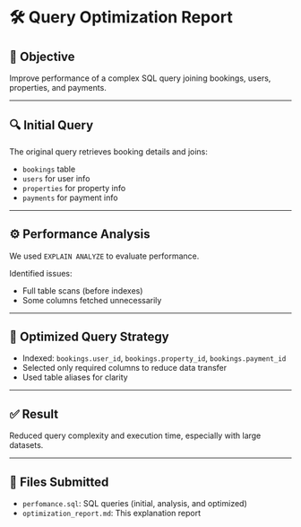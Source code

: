 # 🛠️ Query Optimization Report

## 🎯 Objective

Improve performance of a complex SQL query joining bookings, users, properties, and payments.

---

## 🔍 Initial Query

The original query retrieves booking details and joins:

- `bookings` table
- `users` for user info
- `properties` for property info
- `payments` for payment info

---

## ⚙️ Performance Analysis

We used `EXPLAIN ANALYZE` to evaluate performance.

Identified issues:
- Full table scans (before indexes)
- Some columns fetched unnecessarily

---

## 🚀 Optimized Query Strategy

- Indexed: `bookings.user_id`, `bookings.property_id`, `bookings.payment_id`
- Selected only required columns to reduce data transfer
- Used table aliases for clarity

---

## ✅ Result

Reduced query complexity and execution time, especially with large datasets.

---

## 📁 Files Submitted

- `perfomance.sql`: SQL queries (initial, analysis, and optimized)
- `optimization_report.md`: This explanation report
